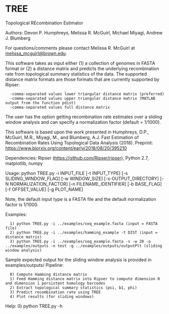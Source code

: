 # TREE
Topological REcombination Estimator

Authors: Devon P. Humphreys, Melissa R. McGuirl, Michael Miyagi, Andrew J. Blumberg

For questions/comments please contact Melissa R. McGuirl at melissa_mcguirl@brown.edu.

This software takes as input either (1) a collection of genomes in FASTA format  or (2) a distance matrix and predicts the underlying recombination rate from topological summary statistics of the data. The supported distance matrix formats are those formats that are currently supported by Ripser:

      -comma-separated values lower triangular distance matrix (preferred)
      -comma-separated values upper triangular distance matrix (MATLAB output from the function pdist)
      -comma-separated values full distance matrix

The user has the option getting recombination rate estimates over a sliding window analysis and can specify a normalization factor (default = 1/1000). 

This software is based upon the work presented in Humphreys, D.P., McGuirl, M.R., Miyagi, M., and Blumberg, A.J. Fast Estimation of Recombination Rates Using Topological Data Analysis (2018). Preprint: https://www.biorxiv.org/content/early/2018/08/20/395210

Dependencies: Ripser (https://github.com/Ripser/ripser), Python 2.7, matplotlib, numpy

Usage: python TREE.py -i INPUT_FILE [-t INPUT_TYPE] [-s SLIDING_WINDOW_FLAG] [-w WINDOW_SIZE] [-o OUTPUT_DIRECTORY] [-N NORMALIZATION_FACTOR] [-n FILENAME_IDENTIFIER] [-b BASE_FLAG] [-f OFFSET_VALUE] [-g PLOT_NAME]

Note, the default input type is a FASTA file and the default normalization factor is 1/1000. 

Examples:    

      1) python TREE.py -i ../examples/seq_example.fasta (input = FASTA file)   
      2) python TREE.py -i ../examples/hamming_example -t DIST (input = distance matrix)
      3) python TREE.py -i ../examples/seq_example.fasta -s -w 20 -o ../examples/outputs -n test -g ../examples/outputs/outputPlt (sliding window analysis)
      
Sample expected output for the sliding window analysis is provided in examples/outputs/
Pipeline:

      0) Compute Hamming distance matrix
      1) Feed Hamming distance matrix into Ripser to compute dimension 0 and dimension 1 persistent homology barcodes
      2) Extract topological summary statistics (psi, b1, phi)
      3) Predict recombination rate using TREE
      4) Plot results (for sliding windows)

Help:
      0) python TREE.py -h
